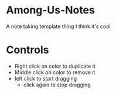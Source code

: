 # Among-Us-Notes
A note taking template thing I think it's cool

# Controls
* Right click on color to duplicate it
* Middle click on color to remove it
* left click to start dragging
    * click again to stop dragging